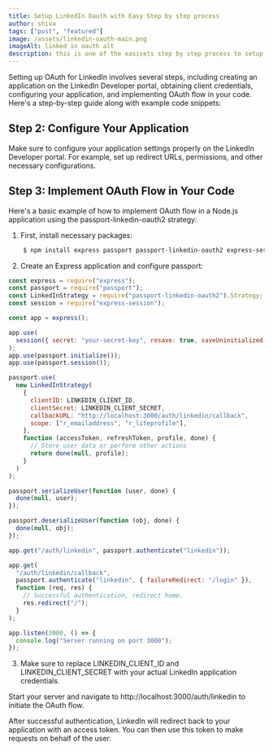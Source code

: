 ```yaml
---
title: Setup LinkedIn Oauth with Easy Step by step process
author: shiva
tags: ["post", "featured"]
image: /assets/linkedin-oauth-main.png
imageAlt: linked in oauth alt
description: this is one of the easisets step by step process to setup linked oauth to your website
---
```


Setting up OAuth for LinkedIn involves several steps, including creating an application on the LinkedIn Developer portal, obtaining client credentials, configuring your application, and implementing OAuth flow in your code. Here's a step-by-step guide along with example code snippets:

## Step 2: Configure Your Application

Make sure to configure your application settings properly on the LinkedIn Developer portal. For example, set up redirect URLs, permissions, and other necessary configurations.

## Step 3: Implement OAuth Flow in Your Code

Here's a basic example of how to implement OAuth flow in a Node.js application using the passport-linkedin-oauth2 strategy:

1.  First, install necessary packages:

```bash
    $ npm install express passport passport-linkedin-oauth2 express-session
```

2.  Create an Express application and configure passport:

```js
const express = require("express");
const passport = require("passport");
const LinkedInStrategy = require("passport-linkedin-oauth2").Strategy;
const session = require("express-session");

const app = express();

app.use(
  session({ secret: "your-secret-key", resave: true, saveUninitialized: true })
);
app.use(passport.initialize());
app.use(passport.session());

passport.use(
  new LinkedInStrategy(
    {
      clientID: LINKEDIN_CLIENT_ID,
      clientSecret: LINKEDIN_CLIENT_SECRET,
      callbackURL: "http://localhost:3000/auth/linkedin/callback",
      scope: ["r_emailaddress", "r_liteprofile"],
    },
    function (accessToken, refreshToken, profile, done) {
      // Store user data or perform other actions
      return done(null, profile);
    }
  )
);

passport.serializeUser(function (user, done) {
  done(null, user);
});

passport.deserializeUser(function (obj, done) {
  done(null, obj);
});

app.get("/auth/linkedin", passport.authenticate("linkedin"));

app.get(
  "/auth/linkedin/callback",
  passport.authenticate("linkedin", { failureRedirect: "/login" }),
  function (req, res) {
    // Successful authentication, redirect home.
    res.redirect("/");
  }
);

app.listen(3000, () => {
  console.log("Server running on port 3000");
});
```

3. Make sure to replace LINKEDIN_CLIENT_ID and LINKEDIN_CLIENT_SECRET with your actual LinkedIn application credentials.

Start your server and navigate to http://localhost:3000/auth/linkedin to initiate the OAuth flow.

After successful authentication, LinkedIn will redirect back to your application with an access token. You can then use this token to make requests on behalf of the user.
